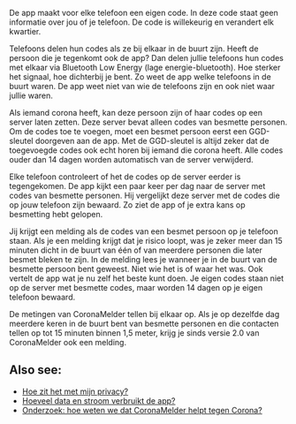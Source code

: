 De app maakt voor elke telefoon een eigen code. In deze code staat geen informatie over jou of je telefoon. De code is willekeurig en verandert elk kwartier.

Telefoons delen hun codes als ze bij elkaar in de buurt zijn. Heeft de persoon die je tegenkomt ook de app? Dan delen jullie telefoons hun codes met elkaar via Bluetooth Low Energy (lage energie-bluetooth). Hoe sterker het signaal, hoe dichterbij je bent. Zo weet de app welke telefoons in de buurt waren. De app weet niet van wie de telefoons zijn en ook niet waar jullie waren.

Als iemand corona heeft, kan deze persoon zijn of haar codes op een server laten zetten. Deze server bevat alleen codes van besmette personen. Om de codes toe te voegen, moet een besmet persoon eerst een GGD-sleutel doorgeven aan de app. Met de GGD-sleutel is altijd zeker dat de toegevoegde codes ook echt horen bij iemand die corona heeft. Alle codes ouder dan 14 dagen worden automatisch van de server verwijderd.

Elke telefoon controleert of het de codes op de server eerder is tegengekomen. De app kijkt een paar keer per dag naar de server met codes van besmette personen. Hij vergelijkt deze server met de codes die op jouw telefoon zijn bewaard. Zo ziet de app of je extra kans op besmetting hebt gelopen.

Jij krijgt een melding als de codes van een besmet persoon op je telefoon staan. Als je een melding krijgt dat je risico loopt, was je zeker meer dan 15 minuten dicht in de buurt van één of van meerdere personen die later besmet bleken te zijn. In de melding lees je wanneer je in de buurt van de besmette persoon bent geweest. Niet wie het is of waar het was. Ook vertelt de app wat je nu zelf het beste kunt doen. Je eigen codes staan niet op de server met besmette codes, maar worden 14 dagen op je eigen telefoon bewaard.

De metingen van CoronaMelder tellen bij elkaar op. Als je op dezelfde dag meerdere keren in de buurt bent van besmette personen en die contacten tellen op tot 15 minuten binnen 1,5 meter, krijg je sinds versie 2.0 van CoronaMelder ook een melding. 

## Also see:

- [Hoe zit het met mijn privacy?](/{{page.lang}}/faq/2-8-hoe-zit-het-met-mijn-privacy)
- [Hoeveel data en stroom verbruikt de app?](/{{page.lang}}/faq/2-2-hoeveel-data-en-stroom-gebruikt-de-app)
- [Onderzoek: hoe weten we dat CoronaMelder helpt tegen Corona?](/{{page.lang}}/faq/3-1-onderzoek-hoe-weten-we-of-coronamelder-helpt-tegen-corona)
